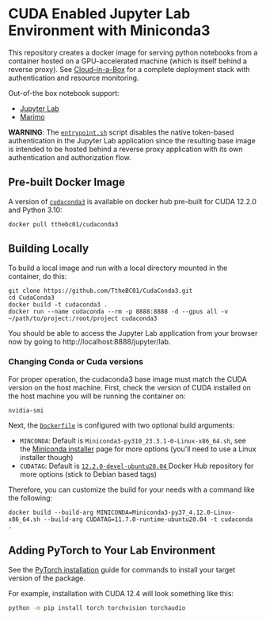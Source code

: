 # CUDA Enabled Jupyter Lab Environment with Miniconda3

This repository creates a docker image for serving python notebooks from a container hosted on a GPU-accelerated machine (which 
is itself behind a reverse proxy). See [Cloud-in-a-Box](https://github.com/TtheBC01/Cloud-in-a-Box) for a complete deployment stack with authentication and resource monitoring. 

Out-of-the box notebook support:
- [Jupyter Lab](https://jupyter.org/)
- [Marimo](https://marimo.io/)

**WARNING**: The [`entrypoint.sh`](/entrypoint.sh) script disables the native token-based authentication in the Jupyter Lab application since the resulting base image
is intended to be hosted behind a reverse proxy application with its own authentication and authorization flow. 

## Pre-built Docker Image

A version of [`cudaconda3`](https://hub.docker.com/r/tthebc01/cudaconda3) is available on docker hub pre-built for CUDA 12.2.0 and Python 3.10:

```shell
docker pull tthebc01/cudaconda3
```

## Building Locally

To build a local image and run with a local directory mounted in the container, do this:

```shell
git clone https://github.com/TtheBC01/CudaConda3.git
cd CudaConda3
docker build -t cudaconda3 .
docker run --name cudaconda --rm -p 8888:8888 -d --gpus all -v ~/path/to/project:/root/project cudaconda3
```

You should be able to access the Jupyter Lab application from your browser now by going to http://localhost:8888/jupyter/lab.

### Changing Conda or Cuda versions

For proper operation, the cudaconda3 base image must match the CUDA version on the host machine. First, check the version of CUDA installed on 
the host machine you will be running the container on:

```shell
nvidia-smi
```

Next, the [`Dockerfile`](/Dockerfile) is configured with two optional build arguments:

- `MINCONDA`: Default is `Miniconda3-py310_23.3.1-0-Linux-x86_64.sh`, see the [Miniconda installer](https://docs.conda.io/en/latest/miniconda.html) page for more options (you'll need to use a Linux installer though)
- `CUDATAG`: Default is [`12.2.0-devel-ubuntu20.04` ](https://hub.docker.com/layers/nvidia/cuda/12.2.0-devel-ubuntu20.04/images/sha256-6d57f64a7222a57c6147e9fcef03d2230fe3978b4d2b34189d76a576564036d8?context=explore) Docker Hub repository for more options (stick to Debian based tags)

Therefore, you can customize the build for your needs with a command like the following:

```shell
docker build --build-arg MINICONDA=Miniconda3-py37_4.12.0-Linux-x86_64.sh --build-arg CUDATAG=11.7.0-runtime-ubuntu20.04 -t cudaconda .
```

## Adding PyTorch to Your Lab Environment

See the [PyTorch installation](https://pytorch.org/get-started/locally/) guide for commands to install your target version of the package. 

For example, installation with CUDA 12.4 will look something like this: 

```sh
python -m pip install torch torchvision torchaudio
```